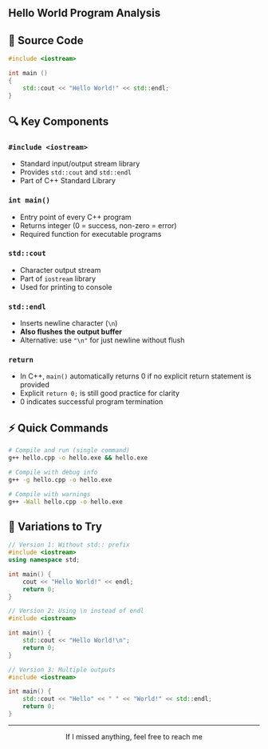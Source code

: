 ## Hello World Program Analysis

## 📝 Source Code
```cpp
#include <iostream>

int main ()
{
    std::cout << "Hello World!" << std::endl;
}
```

## 🔍 Key Components

### `#include <iostream>`
- Standard input/output stream library
- Provides `std::cout` and `std::endl`
- Part of C++ Standard Library

### `int main()`
- Entry point of every C++ program
- Returns integer (0 = success, non-zero = error)
- Required function for executable programs

### `std::cout`
- Character output stream
- Part of `iostream` library
- Used for printing to console

### `std::endl`
- Inserts newline character (`\n`)
- **Also flushes the output buffer**
- Alternative: use `"\n"` for just newline without flush

### `return`
- In C++, `main()` automatically returns 0 if no explicit return statement is provided
- Explicit `return 0;` is still good practice for clarity
- 0 indicates successful program termination

## ⚡ Quick Commands
```bash
# Compile and run (single command)
g++ hello.cpp -o hello.exe && hello.exe

# Compile with debug info
g++ -g hello.cpp -o hello.exe

# Compile with warnings
g++ -Wall hello.cpp -o hello.exe
```

## 🔄 Variations to Try
```cpp
// Version 1: Without std:: prefix
#include <iostream>
using namespace std;

int main() {
    cout << "Hello World!" << endl;
    return 0;
}

// Version 2: Using \n instead of endl
#include <iostream>

int main() {
    std::cout << "Hello World!\n";
    return 0;
}

// Version 3: Multiple outputs
#include <iostream>

int main() {
    std::cout << "Hello" << " " << "World!" << std::endl;
    return 0;
}
```
---
<div align='center'>
If I missed anything, feel free to reach me
</div>